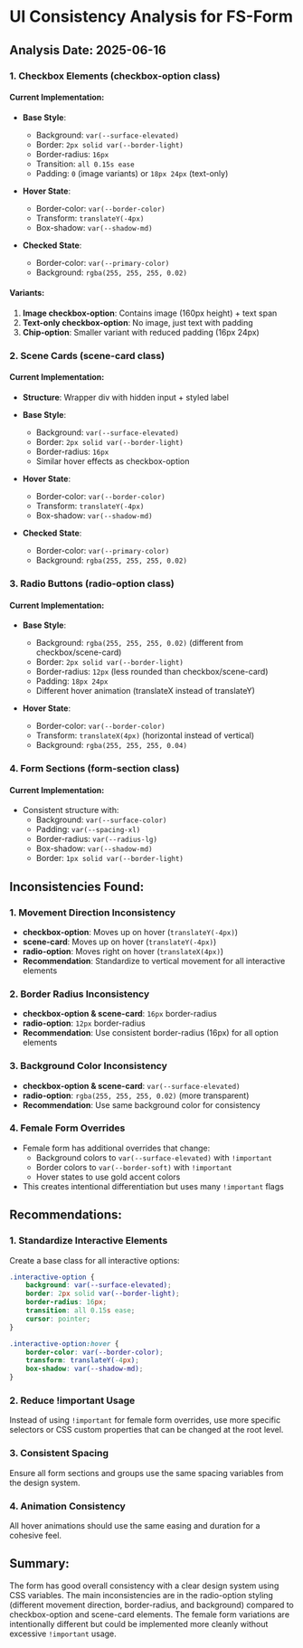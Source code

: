 # UI Consistency Analysis for FS-Form

## Analysis Date: 2025-06-16

### 1. Checkbox Elements (checkbox-option class)

#### Current Implementation:
- **Base Style**: 
  - Background: `var(--surface-elevated)`
  - Border: `2px solid var(--border-light)`
  - Border-radius: `16px`
  - Transition: `all 0.15s ease`
  - Padding: `0` (image variants) or `18px 24px` (text-only)

- **Hover State**:
  - Border-color: `var(--border-color)`
  - Transform: `translateY(-4px)`
  - Box-shadow: `var(--shadow-md)`

- **Checked State**:
  - Border-color: `var(--primary-color)`
  - Background: `rgba(255, 255, 255, 0.02)`

#### Variants:
1. **Image checkbox-option**: Contains image (160px height) + text span
2. **Text-only checkbox-option**: No image, just text with padding
3. **Chip-option**: Smaller variant with reduced padding (16px 24px)

### 2. Scene Cards (scene-card class)

#### Current Implementation:
- **Structure**: Wrapper div with hidden input + styled label
- **Base Style**:
  - Background: `var(--surface-elevated)`
  - Border: `2px solid var(--border-light)`
  - Border-radius: `16px`
  - Similar hover effects as checkbox-option

- **Hover State**:
  - Border-color: `var(--border-color)`
  - Transform: `translateY(-4px)`
  - Box-shadow: `var(--shadow-md)`

- **Checked State**:
  - Border-color: `var(--primary-color)`
  - Background: `rgba(255, 255, 255, 0.02)`

### 3. Radio Buttons (radio-option class)

#### Current Implementation:
- **Base Style**:
  - Background: `rgba(255, 255, 255, 0.02)` (different from checkbox/scene-card)
  - Border: `2px solid var(--border-light)`
  - Border-radius: `12px` (less rounded than checkbox/scene-card)
  - Padding: `18px 24px`
  - Different hover animation (translateX instead of translateY)

- **Hover State**:
  - Border-color: `var(--border-color)`
  - Transform: `translateX(4px)` (horizontal instead of vertical)
  - Background: `rgba(255, 255, 255, 0.04)`

### 4. Form Sections (form-section class)

#### Current Implementation:
- Consistent structure with:
  - Background: `var(--surface-color)`
  - Padding: `var(--spacing-xl)`
  - Border-radius: `var(--radius-lg)`
  - Box-shadow: `var(--shadow-md)`
  - Border: `1px solid var(--border-light)`

## Inconsistencies Found:

### 1. **Movement Direction Inconsistency**
- **checkbox-option**: Moves up on hover (`translateY(-4px)`)
- **scene-card**: Moves up on hover (`translateY(-4px)`)
- **radio-option**: Moves right on hover (`translateX(4px)`)
- **Recommendation**: Standardize to vertical movement for all interactive elements

### 2. **Border Radius Inconsistency**
- **checkbox-option & scene-card**: `16px` border-radius
- **radio-option**: `12px` border-radius
- **Recommendation**: Use consistent border-radius (16px) for all option elements

### 3. **Background Color Inconsistency**
- **checkbox-option & scene-card**: `var(--surface-elevated)`
- **radio-option**: `rgba(255, 255, 255, 0.02)` (more transparent)
- **Recommendation**: Use same background color for consistency

### 4. **Female Form Overrides**
- Female form has additional overrides that change:
  - Background colors to `var(--surface-elevated)` with `!important`
  - Border colors to `var(--border-soft)` with `!important`
  - Hover states to use gold accent colors
- This creates intentional differentiation but uses many `!important` flags

## Recommendations:

### 1. **Standardize Interactive Elements**
Create a base class for all interactive options:
```css
.interactive-option {
    background: var(--surface-elevated);
    border: 2px solid var(--border-light);
    border-radius: 16px;
    transition: all 0.15s ease;
    cursor: pointer;
}

.interactive-option:hover {
    border-color: var(--border-color);
    transform: translateY(-4px);
    box-shadow: var(--shadow-md);
}
```

### 2. **Reduce !important Usage**
Instead of using `!important` for female form overrides, use more specific selectors or CSS custom properties that can be changed at the root level.

### 3. **Consistent Spacing**
Ensure all form sections and groups use the same spacing variables from the design system.

### 4. **Animation Consistency**
All hover animations should use the same easing and duration for a cohesive feel.

## Summary:
The form has good overall consistency with a clear design system using CSS variables. The main inconsistencies are in the radio-option styling (different movement direction, border-radius, and background) compared to checkbox-option and scene-card elements. The female form variations are intentionally different but could be implemented more cleanly without excessive `!important` usage.